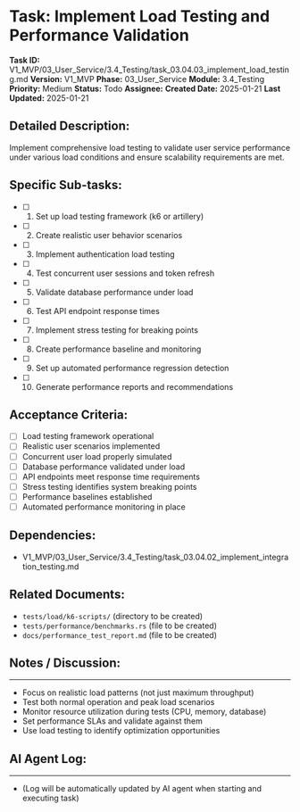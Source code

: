 # Task: Implement Load Testing and Performance Validation

**Task ID:** V1_MVP/03_User_Service/3.4_Testing/task_03.04.03_implement_load_testing.md
**Version:** V1_MVP
**Phase:** 03_User_Service
**Module:** 3.4_Testing
**Priority:** Medium
**Status:** Todo
**Assignee:**
**Created Date:** 2025-01-21
**Last Updated:** 2025-01-21

## Detailed Description:
Implement comprehensive load testing to validate user service performance under various load conditions and ensure scalability requirements are met.

## Specific Sub-tasks:
- [ ] 1. Set up load testing framework (k6 or artillery)
- [ ] 2. Create realistic user behavior scenarios
- [ ] 3. Implement authentication load testing
- [ ] 4. Test concurrent user sessions and token refresh
- [ ] 5. Validate database performance under load
- [ ] 6. Test API endpoint response times
- [ ] 7. Implement stress testing for breaking points
- [ ] 8. Create performance baseline and monitoring
- [ ] 9. Set up automated performance regression detection
- [ ] 10. Generate performance reports and recommendations

## Acceptance Criteria:
- [ ] Load testing framework operational
- [ ] Realistic user scenarios implemented
- [ ] Concurrent user load properly simulated
- [ ] Database performance validated under load
- [ ] API endpoints meet response time requirements
- [ ] Stress testing identifies system breaking points
- [ ] Performance baselines established
- [ ] Automated performance monitoring in place

## Dependencies:
- V1_MVP/03_User_Service/3.4_Testing/task_03.04.02_implement_integration_testing.md

## Related Documents:
- `tests/load/k6-scripts/` (directory to be created)
- `tests/performance/benchmarks.rs` (file to be created)
- `docs/performance_test_report.md` (file to be created)

## Notes / Discussion:
---
* Focus on realistic load patterns (not just maximum throughput)
* Test both normal operation and peak load scenarios
* Monitor resource utilization during tests (CPU, memory, database)
* Set performance SLAs and validate against them
* Use load testing to identify optimization opportunities

## AI Agent Log:
---
* (Log will be automatically updated by AI agent when starting and executing task)